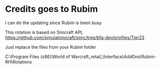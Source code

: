 # Credits goes to Rubim

I can do the updating since Rubim is been busy





This rotation is based on Simcraft APL https://github.com/simulationcraft/simc/tree/bfa-dev/profiles/Tier23














Just replace the files from your Rubim folder 










C:\Program Files (x86)\World of Warcraft\_retail_\Interface\AddOns\Rubim-RH\Rotations
